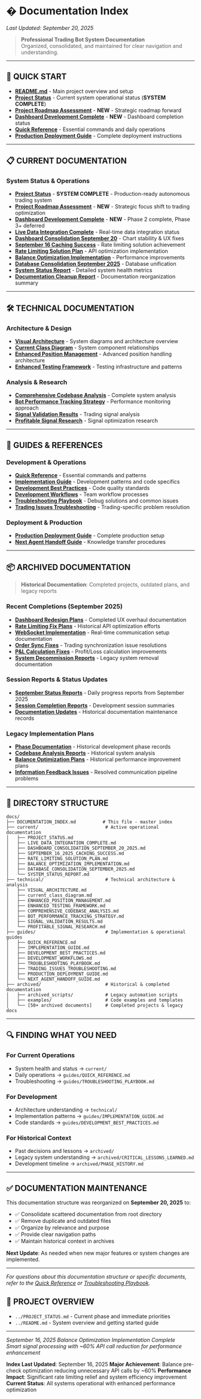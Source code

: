 
# � Documentation Index

*Last Updated: September 20, 2025*

> **Professional Trading Bot System Documentation**  
> Organized, consolidated, and maintained for clear navigation and understanding.

---

## 🎯 **QUICK START**
- **[README.md](../README.md)** - Main project overview and setup
- **[Project Status](current/PROJECT_STATUS.md)** - Current system operational status (**SYSTEM COMPLETE**)
- **[Project Roadmap Assessment](current/PROJECT_ROADMAP_ASSESSMENT_SEPTEMBER_2025.md)** - **NEW** - Strategic roadmap forward
- **[Dashboard Development Complete](current/DASHBOARD_DEVELOPMENT_COMPLETE.md)** - **NEW** - Dashboard completion status
- **[Quick Reference](guides/QUICK_REFERENCE.md)** - Essential commands and daily operations
- **[Production Deployment Guide](guides/PRODUCTION_DEPLOYMENT_GUIDE.md)** - Complete deployment instructions

---

## 📋 **CURRENT DOCUMENTATION**

### **System Status & Operations**
- **[Project Status](current/PROJECT_STATUS.md)** - **SYSTEM COMPLETE** - Production-ready autonomous trading system
- **[Project Roadmap Assessment](current/PROJECT_ROADMAP_ASSESSMENT_SEPTEMBER_2025.md)** - **NEW** - Strategic focus shift to trading optimization
- **[Dashboard Development Complete](current/DASHBOARD_DEVELOPMENT_COMPLETE.md)** - **NEW** - Phase 2 complete, Phase 3+ deferred
- **[Live Data Integration Complete](current/LIVE_DATA_INTEGRATION_COMPLETE.md)** - Real-time data integration status
- **[Dashboard Consolidation September 20](current/DASHBOARD_CONSOLIDATION_SEPTEMBER_20_2025.md)** - Chart stability & UX fixes
- **[September 16 Caching Success](current/SEPTEMBER_16_2025_CACHING_SUCCESS.md)** - Rate limiting solution achievement
- **[Rate Limiting Solution Plan](current/RATE_LIMITING_SOLUTION_PLAN.md)** - API optimization implementation
- **[Balance Optimization Implementation](current/BALANCE_OPTIMIZATION_IMPLEMENTATION.md)** - Performance improvements
- **[Database Consolidation September 2025](current/DATABASE_CONSOLIDATION_SEPTEMBER_2025.md)** - Database unification
- **[System Status Report](current/SYSTEM_STATUS_REPORT.md)** - Detailed system health metrics
- **[Documentation Cleanup Report](current/DOCUMENTATION_CLEANUP_REPORT.md)** - Documentation reorganization summary

---

## 🛠️ **TECHNICAL DOCUMENTATION**

### **Architecture & Design**
- **[Visual Architecture](technical/VISUAL_ARCHITECTURE.md)** - System diagrams and architecture overview
- **[Current Class Diagram](technical/current_class_diagram.md)** - System component relationships
- **[Enhanced Position Management](technical/ENHANCED_POSITION_MANAGEMENT.md)** - Advanced position handling architecture
- **[Enhanced Testing Framework](technical/ENHANCED_TESTING_FRAMEWORK.md)** - Testing infrastructure and patterns

### **Analysis & Research**
- **[Comprehensive Codebase Analysis](technical/COMPREHENSIVE_CODEBASE_ANALYSIS.md)** - Complete system analysis
- **[Bot Performance Tracking Strategy](technical/BOT_PERFORMANCE_TRACKING_STRATEGY.md)** - Performance monitoring approach
- **[Signal Validation Results](technical/SIGNAL_VALIDATION_RESULTS.md)** - Trading signal analysis
- **[Profitable Signal Research](technical/PROFITABLE_SIGNAL_RESEARCH.md)** - Signal optimization research

---

## 📖 **GUIDES & REFERENCES**

### **Development & Operations**
- **[Quick Reference](guides/QUICK_REFERENCE.md)** - Essential commands and patterns
- **[Implementation Guide](guides/IMPLEMENTATION_GUIDE.md)** - Development patterns and code specifics
- **[Development Best Practices](guides/DEVELOPMENT_BEST_PRACTICES.md)** - Code quality standards
- **[Development Workflows](guides/DEVELOPMENT_WORKFLOWS.md)** - Team workflow processes
- **[Troubleshooting Playbook](guides/TROUBLESHOOTING_PLAYBOOK.md)** - Debug solutions and common issues
- **[Trading Issues Troubleshooting](guides/TRADING_ISSUES_TROUBLESHOOTING.md)** - Trading-specific problem resolution

### **Deployment & Production**
- **[Production Deployment Guide](guides/PRODUCTION_DEPLOYMENT_GUIDE.md)** - Complete production setup
- **[Next Agent Handoff Guide](guides/NEXT_AGENT_HANDOFF_GUIDE.md)** - Knowledge transfer procedures

---

## 📦 **ARCHIVED DOCUMENTATION**

> **Historical Documentation**: Completed projects, outdated plans, and legacy reports

### **Recent Completions (September 2025)**
- **[Dashboard Redesign Plans](archived/)** - Completed UX overhaul documentation
- **[Rate Limiting Fix Plans](archived/)** - Historical API optimization efforts
- **[WebSocket Implementation](archived/)** - Real-time communication setup documentation
- **[Order Sync Fixes](archived/)** - Trading synchronization issue resolutions
- **[P&L Calculation Fixes](archived/)** - Profit/Loss calculation improvements
- **[System Decommission Reports](archived/)** - Legacy system removal documentation

### **Session Reports & Status Updates**
- **[September Status Reports](archived/)** - Daily progress reports from September 2025
- **[Session Completion Reports](archived/)** - Development session summaries
- **[Documentation Updates](archived/)** - Historical documentation maintenance records

### **Legacy Implementation Plans**
- **[Phase Documentation](archived/)** - Historical development phase records
- **[Codebase Analysis Reports](archived/)** - Historical system analysis
- **[Balance Optimization Plans](archived/)** - Historical performance improvement plans
- **[Information Feedback Issues](archived/)** - Resolved communication pipeline problems

---

## 📁 **DIRECTORY STRUCTURE**

```
docs/
├── DOCUMENTATION_INDEX.md          # This file - master index
├── current/                         # Active operational documentation
│   ├── PROJECT_STATUS.md
│   ├── LIVE_DATA_INTEGRATION_COMPLETE.md
│   ├── DASHBOARD_CONSOLIDATION_SEPTEMBER_20_2025.md
│   ├── SEPTEMBER_16_2025_CACHING_SUCCESS.md
│   ├── RATE_LIMITING_SOLUTION_PLAN.md
│   ├── BALANCE_OPTIMIZATION_IMPLEMENTATION.md
│   ├── DATABASE_CONSOLIDATION_SEPTEMBER_2025.md
│   └── SYSTEM_STATUS_REPORT.md
├── technical/                       # Technical architecture & analysis
│   ├── VISUAL_ARCHITECTURE.md
│   ├── current_class_diagram.md
│   ├── ENHANCED_POSITION_MANAGEMENT.md
│   ├── ENHANCED_TESTING_FRAMEWORK.md
│   ├── COMPREHENSIVE_CODEBASE_ANALYSIS.md
│   ├── BOT_PERFORMANCE_TRACKING_STRATEGY.md
│   ├── SIGNAL_VALIDATION_RESULTS.md
│   └── PROFITABLE_SIGNAL_RESEARCH.md
├── guides/                          # Implementation & operational guides
│   ├── QUICK_REFERENCE.md
│   ├── IMPLEMENTATION_GUIDE.md
│   ├── DEVELOPMENT_BEST_PRACTICES.md
│   ├── DEVELOPMENT_WORKFLOWS.md
│   ├── TROUBLESHOOTING_PLAYBOOK.md
│   ├── TRADING_ISSUES_TROUBLESHOOTING.md
│   ├── PRODUCTION_DEPLOYMENT_GUIDE.md
│   └── NEXT_AGENT_HANDOFF_GUIDE.md
├── archived/                        # Historical & completed documentation
│   ├── archived_scripts/            # Legacy automation scripts
│   ├── examples/                    # Code examples and templates
│   └── [50+ archived documents]     # Completed projects & legacy docs
```

---

## 🔍 **FINDING WHAT YOU NEED**

### **For Current Operations**
- System health and status → `current/`
- Daily operations → `guides/QUICK_REFERENCE.md`
- Troubleshooting → `guides/TROUBLESHOOTING_PLAYBOOK.md`

### **For Development**
- Architecture understanding → `technical/`
- Implementation patterns → `guides/IMPLEMENTATION_GUIDE.md`
- Code standards → `guides/DEVELOPMENT_BEST_PRACTICES.md`

### **For Historical Context**
- Past decisions and lessons → `archived/`
- Legacy system understanding → `archived/CRITICAL_LESSONS_LEARNED.md`
- Development timeline → `archived/PHASE_HISTORY.md`

---

## ✅ **DOCUMENTATION MAINTENANCE**

This documentation structure was reorganized on **September 20, 2025** to:
- ✅ Consolidate scattered documentation from root directory
- ✅ Remove duplicate and outdated files
- ✅ Organize by relevance and purpose
- ✅ Provide clear navigation paths
- ✅ Maintain historical context in archives

**Next Update**: As needed when new major features or system changes are implemented.

---

*For questions about this documentation structure or specific documents, refer to the [Quick Reference](guides/QUICK_REFERENCE.md) or [Troubleshooting Playbook](guides/TROUBLESHOOTING_PLAYBOOK.md).*

## 🚀 **PROJECT OVERVIEW**
- `../PROJECT_STATUS.md` - Current phase and immediate priorities  
- `../README.md` - System overview and getting started guide

---
*September 16, 2025 Balance Optimization Implementation Complete*  
*Smart signal processing with ~60% API call reduction for performance enhancement*

**Index Last Updated**: September 16, 2025
**Major Achievement**: Balance pre-check optimization reducing unnecessary API calls by ~60%
**Performance Impact**: Significant rate limiting relief and system efficiency improvement
**Current Status**: All systems operational with enhanced performance optimization

